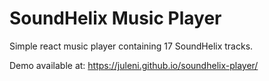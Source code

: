 # SoundHelix Music Player

Simple react music player containing 17 SoundHelix tracks.

Demo available at: https://juleni.github.io/soundhelix-player/
